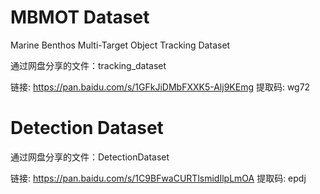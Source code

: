 # MBMOT Dataset
Marine Benthos Multi-Target Object Tracking Dataset

通过网盘分享的文件：tracking_dataset

链接: https://pan.baidu.com/s/1GFkJiDMbFXXK5-Alj9KEmg 提取码: wg72 

# Detection Dataset
通过网盘分享的文件：DetectionDataset

链接: https://pan.baidu.com/s/1C9BFwaCURTlsmidIlpLmOA 提取码: epdj 

